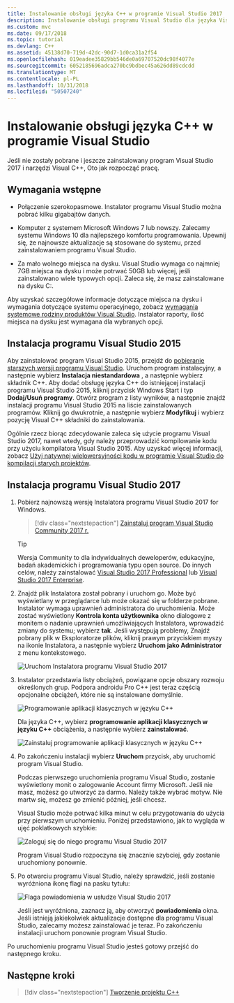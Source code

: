 ```yaml
---
title: Instalowanie obsługi języka C++ w programie Visual Studio 2017
description: Instalowanie obsługi programu Visual Studio dla języka Visual C++
ms.custom: mvc
ms.date: 09/17/2018
ms.topic: tutorial
ms.devlang: C++
ms.assetid: 45138d70-719d-42dc-90d7-1d0ca31a2f54
ms.openlocfilehash: 019eadee35829bb546de0a69707520dc98f4077e
ms.sourcegitcommit: 6052185696adca270bc9bdbec45a626dd89cdcdd
ms.translationtype: MT
ms.contentlocale: pl-PL
ms.lasthandoff: 10/31/2018
ms.locfileid: "50507240"
---
```

# <a name="install-c-support-in-visual-studio"></a>Instalowanie obsługi języka C++ w programie Visual Studio

Jeśli nie zostały pobrane i jeszcze zainstalowany program Visual Studio 2017 i narzędzi Visual C++, Oto jak rozpocząć pracę.

## <a name="prerequisites"></a>Wymagania wstępne

- Połączenie szerokopasmowe. Instalator programu Visual Studio można pobrać kilku gigabajtów danych.

- Komputer z systemem Microsoft Windows 7 lub nowszy. Zalecamy systemu Windows 10 dla najlepszego komfortu programowania. Upewnij się, że najnowsze aktualizacje są stosowane do systemu, przed zainstalowaniem programu Visual Studio.

- Za mało wolnego miejsca na dysku. Visual Studio wymaga co najmniej 7GB miejsca na dysku i może potrwać 50GB lub więcej, jeśli zainstalowano wiele typowych opcji. Zaleca się, że masz zainstalowane na dysku C:.

Aby uzyskać szczegółowe informacje dotyczące miejsca na dysku i wymagania dotyczące systemu operacyjnego, zobacz [wymagania systemowe rodziny produktów Visual Studio](/visualstudio/productinfo/vs2017-system-requirements-vs). Instalator raporty, ilość miejsca na dysku jest wymagana dla wybranych opcji.

## <a name="visual-studio-2015-installation"></a>Instalacja programu Visual Studio 2015

Aby zainstalować program Visual Studio 2015, przejdź do [pobieranie starszych wersji programu Visual Studio](https://www.visualstudio.com/vs/older-downloads/). Uruchom program instalacyjny, a następnie wybierz **Instalacja niestandardowa** , a następnie wybierz składnik C++. Aby dodać obsługę języka C++ do istniejącej instalacji programu Visual Studio 2015, kliknij przycisk Windows Start i typ **Dodaj/Usuń programy**. Otwórz program z listy wyników, a następnie znajdź instalacji programu Visual Studio 2015 na liście zainstalowanych programów. Kliknij go dwukrotnie, a następnie wybierz **Modyfikuj** i wybierz pozycję Visual C++ składniki do zainstalowania.

Ogólnie rzecz biorąc zdecydowanie zaleca się użycie programu Visual Studio 2017, nawet wtedy, gdy należy przeprowadzić kompilowanie kodu przy użyciu kompilatora Visual Studio 2015. Aby uzyskać więcej informacji, zobacz [Użyj natywnej wielowersyjności kodu w programie Visual Studio do kompilacji starych projektów](../porting/use-native-multi-targeting.md).

## <a name="visual-studio-2017-installation"></a>Instalacja programu Visual Studio 2017

1. Pobierz najnowszą wersję Instalatora programu Visual Studio 2017 for Windows.

   > [!div class="nextstepaction"]
   > [Zainstaluj program Visual Studio Community 2017 r.](https://visualstudio.microsoft.com/downloads/?utm_medium=microsoft&utm_source=docs.microsoft.com&utm_campaign=button+cta&utm_content=download+vs2017)

   >[!Tip]
   > Wersja Community to dla indywidualnych deweloperów, edukacyjne, badań akademickich i programowania typu open source. Do innych celów, należy zainstalować [Visual Studio 2017 Professional](https://visualstudio.microsoft.com/downloads/?utm_medium=microsoft&utm_source=docs.microsoft.com&utm_campaign=button+cta&utm_content=download+vs2017) lub [Visual Studio 2017 Enterprise](https://visualstudio.microsoft.com/downloads/?utm_medium=microsoft&utm_source=docs.microsoft.com&utm_campaign=button+cta&utm_content=download+vs2017).

1. Znajdź plik Instalatora został pobrany i uruchom go. Może być wyświetlany w przeglądarce lub może okazać się w folderze pobrane. Instalator wymaga uprawnień administratora do uruchomienia. Może zostać wyświetlony **Kontrola konta użytkownika** okno dialogowe z monitem o nadanie uprawnień umożliwiających Instalatora, wprowadzić zmiany do systemu; wybierz **tak**. Jeśli występują problemy, Znajdź pobrany plik w Eksploratorze plików, kliknij prawym przyciskiem myszy na ikonie Instalatora, a następnie wybierz **Uruchom jako Administrator** z menu kontekstowego.

   ![Uruchom Instalatora programu Visual Studio 2017](../build/media/vscpp-concierge-run-installer.gif "uruchom Instalatora programu Visual Studio")

1. Instalator przedstawia listy obciążeń, powiązane opcje obszary rozwoju określonych grup. Podpora androidu Pro C++ jest teraz częścią opcjonalne obciążeń, które nie są instalowane domyślnie.

   ![Programowanie aplikacji klasycznych w języku C++](../build/media/desktop-development-with-cpp.png "programowanie aplikacji klasycznych w języku C++")

   Dla języka C++, wybierz **programowanie aplikacji klasycznych w języku C++** obciążenia, a następnie wybierz **zainstalować**.

   ![Zainstaluj programowanie aplikacji klasycznych w języku C++](../build/media/vscpp-concierge-choose-workload.gif "zainstalować programowanie aplikacji klasycznych w języku C++")

1. Po zakończeniu instalacji wybierz **Uruchom** przycisk, aby uruchomić program Visual Studio.

   Podczas pierwszego uruchomienia programu Visual Studio, zostanie wyświetlony monit o zalogowanie Account firmy Microsoft. Jeśli nie masz, możesz go utworzyć za darmo. Należy także wybrać motyw. Nie martw się, możesz go zmienić później, jeśli chcesz.

   Visual Studio może potrwać kilka minut w celu przygotowania do użycia przy pierwszym uruchomieniu. Poniżej przedstawiono, jak to wygląda w ujęć poklatkowych szybkie:

   ![Zaloguj się do niego programu Visual Studio 2017](../build/media/vscpp-quickstart-first-run.gif "Zaloguj się do niego programu Visual Studio 2017")

   Program Visual Studio rozpoczyna się znacznie szybciej, gdy zostanie uruchomiony ponownie.

1. Po otwarciu programu Visual Studio, należy sprawdzić, jeśli zostanie wyróżniona ikonę flagi na pasku tytułu:

   ![Flaga powiadomienia w usłudze Visual Studio 2017](../build/media/vscpp-first-start-page-flag.png "flagę powiadomienia programu Visual Studio 2017")

   Jeśli jest wyróżniona, zaznacz ją, aby otworzyć **powiadomienia** okna. Jeśli istnieją jakiekolwiek aktualizacje dostępne dla programu Visual Studio, zalecamy możesz zainstalować je teraz. Po zakończeniu instalacji uruchom ponownie program Visual Studio.

Po uruchomieniu programu Visual Studio jesteś gotowy przejść do następnego kroku.

## <a name="next-steps"></a>Następne kroki

> [!div class="nextstepaction"]
> [Tworzenie projektu C++](vscpp-step-1-create.md)

<iframe src="" height="0" width="0" frameborder="0" name="frameTarget" />
